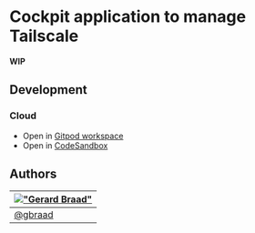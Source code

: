 Cockpit application to manage Tailscale
=======================================

**WIP**


Development
-----

### Cloud

  * Open in [Gitpod workspace](https://gitpod.io/#https://github.com/spotsnel/cockpit-tailscale)
  * Open in [CodeSandbox](https://codesandbox.io/p/github/spotsnel/cockpit-tailscale)


Authors
-------

| [!["Gerard Braad"](http://gravatar.com/avatar/e466994eea3c2a1672564e45aca844d0.png?s=60)](http://gbraad.nl "Gerard Braad <me@gbraad.nl>") |
|---|
| [@gbraad](https://gbraad.nl/social)  |
